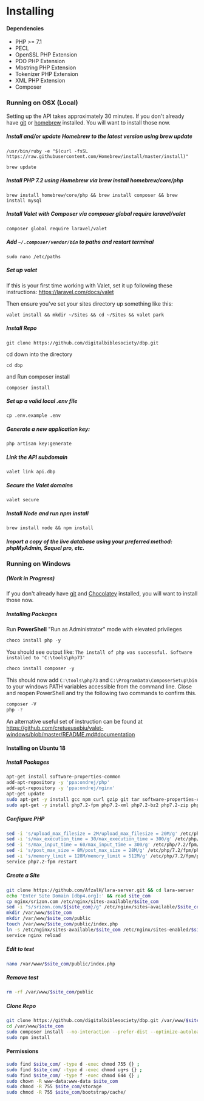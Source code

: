 # Installing

#### Dependencies

- PHP >= 7.1
- PECL
- OpenSSL PHP Extension
- PDO PHP Extension
- Mbstring PHP Extension
- Tokenizer PHP Extension
- XML PHP Extension
- Composer

### Running on OSX (Local)
Setting up the API takes approximately 30 minutes. If you don't already have [git]('https://git-scm.com/book/en/v2/Getting-Started-Installing-Git') or [homebrew]('https://brew.sh/') installed. You will want to install those now.

##### Install and/or update Homebrew to the latest version using brew update
`/usr/bin/ruby -e "$(curl -fsSL https://raw.githubusercontent.com/Homebrew/install/master/install)"`

`brew update`

##### Install PHP 7.2 using Homebrew via brew install homebrew/core/php
`brew install homebrew/core/php && brew install composer && brew install mysql`

##### Install Valet with Composer via composer global require laravel/valet
`composer global require laravel/valet`

##### Add `~/.composer/vendor/bin` to paths and restart terminal
`sudo nano /etc/paths`

##### Set up valet
If this is your first time working with Valet, set it up following these instructions: https://laravel.com/docs/valet

Then ensure you've set your sites directory up something like this:

`valet install && mkdir ~/Sites && cd ~/Sites && valet park`

##### Install Repo
` git clone https://github.com/digitalbiblesociety/dbp.git `

cd down into the directory

`cd dbp`

and Run composer install

`composer install`

##### Set up a valid local .env file
`cp .env.example .env`

##### Generate a new application key:

`php artisan key:generate`

##### Link the API subdomain
`valet link api.dbp`

##### Secure the Valet domains
`valet secure`

##### Install Node and run npm install
`brew install node && npm install`

##### Import a copy of the live database using your preferred method: phpMyAdmin, Sequel pro, etc.

### Running on Windows
##### (Work in Progress)

If you don't already have [git]('https://git-scm.com/downloads') and [Chocolatey]('https://package.chocolatey.org/install#individual') installed, you will want to install those now.

##### Installing Packages
Run **PowerShell** "Run as Administrator" mode with elevated privileges
```PowerShell
choco install php -y
```
You should see output like: `The install of php was successful. Software installed to 'C:\tools\php73'`

```PowerShell
choco install composer -y
```

This should now add `C:\tools\php73` and `C:\ProgramData\ComposerSetup\bin` to your windows PATH variables accessible from the command line. Close and reopen PowerShell and try the following two commands to confirm this.

```PowerShell
composer -V
php -?
```
An alternative useful set of instruction can be found at https://github.com/cretueusebiu/valet-windows/blob/master/README.md#documentation

#### Installing on Ubuntu 18

##### Install Packages
```bash
apt-get install software-properties-common
add-apt-repository -y 'ppa:ondrej/php'
add-apt-repository -y 'ppa:ondrej/nginx'
apt-get update
sudo apt-get -y install gcc npm curl gzip git tar software-properties-common nginx-full composer
sudo apt-get -y install php7.2-fpm php7.2-xml php7.2-bz2 php7.2-zip php7.2-mysql php7.2-intl php7.2-gd php7.2-curl php7.2-soap php7.2-mbstring php7.2-memcached
```
##### Configure PHP
```bash
sed -i 's/upload_max_filesize = 2M/upload_max_filesize = 20M/g' /etc/php/7.2/fpm/php.ini
sed -i 's/max_execution_time = 30/max_execution_time = 300/g' /etc/php/7.2/fpm/php.ini
sed -i 's/max_input_time = 60/max_input_time = 300/g' /etc/php/7.2/fpm/php.ini
sed -i 's/post_max_size = 8M/post_max_size = 28M/g' /etc/php/7.2/fpm/php.ini
sed -i 's/memory_limit = 128M/memory_limit = 512M/g' /etc/php/7.2/fpm/php.ini
service php7.2-fpm restart
```
##### Create a Site
```bash
git clone https://github.com/AfzalH/lara-server.git && cd lara-server
echo 'Enter Site Domain [dbp4.org]:' && read site_com
cp nginx/srizon.com /etc/nginx/sites-available/$site_com
sed -i "s/srizon.com/${site_com}/g" /etc/nginx/sites-available/$site_com
mkdir /var/www/$site_com
mkdir /var/www/$site_com/public
touch /var/www/$site_com/public/index.php
ln -s /etc/nginx/sites-available/$site_com /etc/nginx/sites-enabled/$site_com
service nginx reload
```
##### Edit to test
```bash
nano /var/www/$site_com/public/index.php
```
##### Remove test
```bash
rm -rf /var/www/$site_com/public
```
##### Clone Repo
```bash
git clone https://github.com/digitalbiblesociety/dbp.git /var/www/$site_com
cd /var/www/$site_com
sudo composer install --no-interaction --prefer-dist --optimize-autoloader --no-dev
sudo npm install
```

#### Permissions
```bash
sudo find $site_com/ -type d -exec chmod 755 {} ;
sudo find $site_com/ -type d -exec chmod ug+s {} ;
sudo find $site_com/ -type f -exec chmod 644 {} ;
sudo chown -R www-data:www-data $site_com
sudo chmod -R 755 $site_com/storage
sudo chmod -R 755 $site_com/bootstrap/cache/
```
